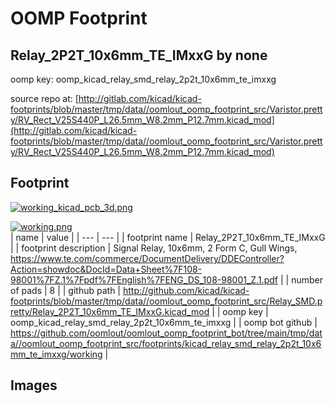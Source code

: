 # OOMP Footprint  
## Relay_2P2T_10x6mm_TE_IMxxG  by none  
  
oomp key: oomp_kicad_relay_smd_relay_2p2t_10x6mm_te_imxxg  
  
source repo at: [http://gitlab.com/kicad/kicad-footprints/blob/master/tmp/data//oomlout_oomp_footprint_src/Varistor.pretty/RV_Rect_V25S440P_L26.5mm_W8.2mm_P12.7mm.kicad_mod](http://gitlab.com/kicad/kicad-footprints/blob/master/tmp/data//oomlout_oomp_footprint_src/Varistor.pretty/RV_Rect_V25S440P_L26.5mm_W8.2mm_P12.7mm.kicad_mod)  
## Footprint  
  
[![working_kicad_pcb_3d.png](working_kicad_pcb_3d_600.png)](working_kicad_pcb_3d.png)  
  
[![working.png](working_600.png)](working.png)  
| name | value | 
| --- | --- | 
| footprint name | Relay_2P2T_10x6mm_TE_IMxxG | 
| footprint description | Signal Relay, 10x6mm, 2 Form C, Gull Wings, https://www.te.com/commerce/DocumentDelivery/DDEController?Action=showdoc&DocId=Data+Sheet%7F108-98001%7FZ.1%7Fpdf%7FEnglish%7FENG_DS_108-98001_Z.1.pdf | 
| number of pads | 8 | 
| github path | http://github.com/kicad/kicad-footprints/blob/master/tmp/data//oomlout_oomp_footprint_src/Relay_SMD.pretty/Relay_2P2T_10x6mm_TE_IMxxG.kicad_mod | 
| oomp key | oomp_kicad_relay_smd_relay_2p2t_10x6mm_te_imxxg | 
| oomp bot github | https://github.com/oomlout/oomlout_oomp_footprint_bot/tree/main/tmp/data//oomlout_oomp_footprint_src/footprints/kicad_relay_smd_relay_2p2t_10x6mm_te_imxxg/working | 
## Images  
